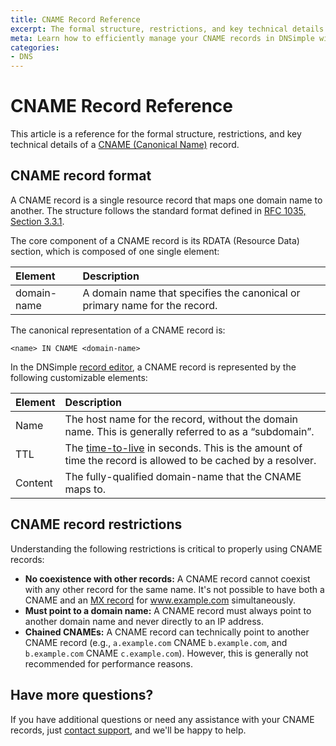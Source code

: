 ```yaml
---
title: CNAME Record Reference
excerpt: The formal structure, restrictions, and key technical details of a CNAME record.
meta: Learn how to efficiently manage your CNAME records in DNSimple with our step-by-step guide for adding, updating, and removing records with ease.
categories:
- DNS
---
```


# CNAME Record Reference

This article is a reference for the formal structure, restrictions, and key technical details of a [CNAME (Canonical Name)](/articles/cname-record/) record.

## CNAME record format

A CNAME record is a single resource record that maps one domain name to another. The structure follows the standard format defined in [RFC 1035, Section 3.3.1](https://datatracker.ietf.org/doc/html/rfc1035#section-3.3.1).

The core component of a CNAME record is its RDATA (Resource Data) section, which is composed of one single element:

| Element | Description |
|:--------|:-------------------------------------------------------|
| domain-name | A domain name that specifies the canonical or primary name for the record. |

The canonical representation of a CNAME record is:
```
<name> IN CNAME <domain-name>
```
In the DNSimple [record editor](/articles/record-editor/), a CNAME record is represented by the following customizable elements:

| Element | Description |
|:--------|:-------------------------------------------------------|
|Name| The host name for the record, without the domain name. This is generally referred to as a “subdomain”.|
|TTL| The [time-to-live](/articles/what-is-ttl/) in seconds. This is the amount of time the record is allowed to be cached by a resolver.|
|Content| The fully-qualified domain-name that the CNAME maps to.|

## CNAME record restrictions
Understanding the following restrictions is critical to properly using CNAME records:
- **No coexistence with other records:** A CNAME record cannot coexist with any other record for the same name. It's not possible to have both a CNAME and an [MX record](/mx-record/) for www.example.com simultaneously.
- **Must point to a domain name:** A CNAME record must always point to another domain name and never directly to an IP address.
- **Chained CNAMEs:** A CNAME record can technically point to another CNAME record (e.g., `a.example.com` CNAME `b.example.com`, and `b.example.com` CNAME `c.example.com`). However, this is generally not recommended for performance reasons.

## Have more questions?
If you have additional questions or need any assistance with your CNAME records, just [contact support](https://dnsimple.com/feedback), and we'll be happy to help.
